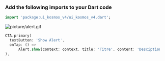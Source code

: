 ### Add the following imports to your Dart code

```dart
import 'package:ui_kosmos_v4/ui_kosmos_v4.dart';
```

![picture/alert.gif](picture/alert.gif)


```dart
CTA.primary(
  textButton: 'Show Alert',
  onTap: () =>
      Alert.show(context: context, title: 'Titre', content: 'Desciption', defaultActionText: 'Fermer'),
),
```
